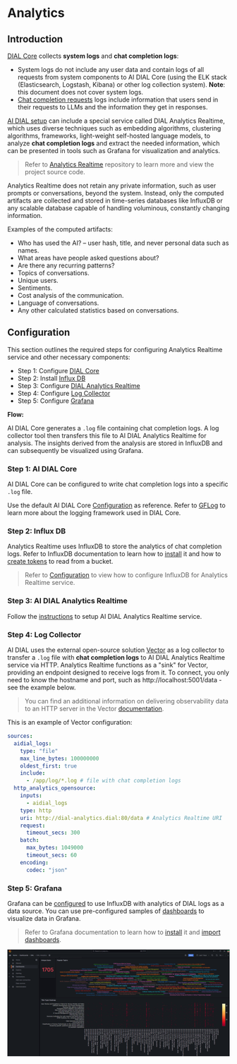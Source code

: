# Analytics

## Introduction

[DIAL Core](https://github.com/epam/ai-dial-core) collects **system logs** and **chat completion logs**:

* System logs do not include any user data and contain logs of all requests from system components to AI DIAL Core (using the ELK stack (Elasticsearch, Logstash, Kibana) or other log collection system). **Note**: this document does not cover system logs.
* [Chat completion requests](https://epam-rail.com/dial_api#/paths/~1openai~1deployments~1%7BDeployment%20Name%7D~1chat~1completions/post) logs include information that users send in their requests to LLMs and the information they get in responses.

[AI DIAL setup](../architecture#full-platform-landscape) can include a special service called DIAL Analytics Realtime, which uses diverse techniques such as embedding algorithms, clustering algorithms, frameworks, light-weight self-hosted language models, to analyze **chat completion logs** and extract the needed information, which can be presented in tools such as Grafana for visualization and analytics.

> Refer to [Analytics Realtime](https://github.com/epam/ai-dial-analytics-realtime) repository to learn more and view the project source code.

Analytics Realtime does not retain any private information, such as user prompts or conversations, beyond the system. Instead, only the computed artifacts are collected and stored in time-series databases like InfluxDB or any scalable database capable of handling voluminous, constantly changing information.

Examples of the computed artifacts:

* Who has used the AI? – user hash, title, and never personal data such as names.
* What areas have people asked questions about?
* Are there any recurring patterns?
* Topics of conversations.
* Unique users.
* Sentiments.
* Cost analysis of the communication.
* Language of conversations.
* Any other calculated statistics based on conversations.

## Configuration

This section outlines the required steps for configuring Analytics Realtime service and other necessary components:

- Step 1: Configure [DIAL Core](https://github.com/epam/ai-dial-core)
- Step 2: Install [Influx DB](https://github.com/influxdata/influxdb)
- Step 3: Configure [DIAL Analytics Realtime](https://github.com/epam/ai-dial-analytics-realtime)
- Step 4: Configure [Log Collector](https://github.com/vectordotdev/vector)
- Step 5: Configure [Grafana](https://github.com/grafana/grafana)

**Flow:**

AI DIAL Core generates a `.log` file containing chat completion logs. A log collector tool then transfers this file to AI DIAL Analytics Realtime for analysis. The insights derived from the analysis are stored in InfluxDB and can subsequently be visualized using Grafana.

### Step 1: AI DIAL Core

AI DIAL Core can be configured to write chat completion logs into a specific `.log` file. 

Use the default AI DIAL Core [Configuration](https://github.com/epam/ai-dial-core/blob/development/src/main/resources/gflog.xml) as reference. Refer to [GFLog](https://github.com/epam/gflog/blob/main/README.md) to learn more about the logging framework used in DIAL Core.

### Step 2: Influx DB

Analytics Realtime uses InfluxDB to store the analytics of chat completion logs. Refer to InfluxDB documentation to learn how to [install](https://docs.influxdata.com/influxdb/v2/install/) it and how to [create tokens](https://docs.influxdata.com/influxdb/v2/admin/tokens/create-token/) to read from a bucket.

> Refer to [Configuration](https://github.com/epam/ai-dial-analytics-realtime?tab=readme-ov-file#configuration) to view how to configure InfluxDB for Analytics Realtime service.

### Step 3: AI DIAL Analytics Realtime

Follow the [instructions](https://github.com/epam/ai-dial-analytics-realtime/blob/development/README.md) to setup AI DIAL Analytics Realtime service.

### Step 4: Log Collector

AI DIAL uses the external open-source solution [Vector](https://github.com/vectordotdev/vector) as a log collector to transfer a `.log` file with **chat completion logs** to AI DIAL Analytics Realtime service via HTTP. Analytics Realtime functions as a "sink" for Vector, providing an endpoint designed to receive logs from it. To connect, you only need to know the hostname and port, such as http://localhost:5001/data - see the example below.

> You can find an additional information on delivering observability data to an HTTP server in the Vector [documentation](https://vector.dev/docs/reference/configuration/sinks/http).

This is an example of Vector configuration: 

```yaml
sources:
  aidial_logs:
    type: "file"
    max_line_bytes: 100000000
    oldest_first: true
    include:
      - /app/log/*.log # file with chat completion logs
  http_analytics_opensource:
    inputs:
      - aidial_logs
    type: http
    uri: http://dial-analytics.dial:80/data # Analytics Realtime URI
    request:
      timeout_secs: 300
    batch:
      max_bytes: 1049000
      timeout_secs: 60
    encoding:
      codec: "json"
```

### Step 5: Grafana

Grafana can be [configured](https://grafana.com/docs/grafana/latest/datasources/influxdb/#influxdb-data-source) to use InfluxDB with analytics of DIAL logs as a data source. You can use pre-configured samples of [dashboards](https://github.com/epam/ai-dial-analytics-realtime/blob/development/dashboards/README.md) to visualize data in Grafana.

> Refer to Grafana documentation to learn how to [install](https://grafana.com/docs/grafana/latest/setup-grafana/installation/) it and [import dashboards](https://grafana.com/docs/grafana/latest/dashboards/build-dashboards/import-dashboards/). 

![](img/grafana.png)